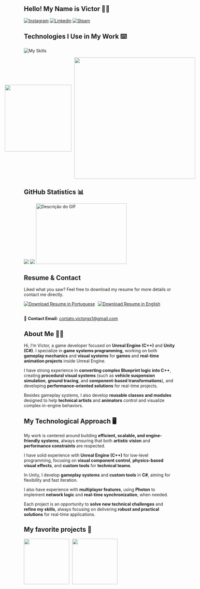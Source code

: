 ## Hello! My Name is Victor 🖐🏻
[![Instagram](https://go-skill-icons.vercel.app/api/icons?i=instagram)](https://www.instagram.com/vito0r___/)
[![Linkedin](https://go-skill-icons.vercel.app/api/icons?i=linkedin)](https://www.linkedin.com/in/victorguilhermesantos/)
[![Steam](https://go-skill-icons.vercel.app/api/icons?i=steam)](https://steamcommunity.com/id/Japa20/)

<div style="display: inline_block"></div>

## Technologies I Use in My Work ⌨️
![My Skills](https://go-skill-icons.vercel.app/api/icons?i=unreal,cpp,net,cmake,unity,cs,ts,py,react,tailwind,nextjs,nodejs,git,rider,vscode,visualstudio,postgres,postman,notion&perline=11)

<div style="display: flex; align-items: center; justify-content: center; gap: 10px;">
   <img height="220px" src="https://github-readme-stats.vercel.app/api/top-langs/?username=VictorGuilherme12&theme=radical&show_icons=true&hide_border=true&layout=donut">
  <img width="400px"src="https://github-readme-stats.vercel.app/api/wakatime?username=VictorGuilherme12&theme=radical&hide_border=true">
</div>

<div style="display: inline_block"></div>

## GitHub Statistics 📊

<div>
  
<img src="http://github-profile-summary-cards.vercel.app/api/cards/profile-details?username=VictorGuilherme12&theme=radical">
<img src="http://github-profile-summary-cards.vercel.app/api/cards/stats?username=VictorGuilherme12&theme=radical">
<img src="src/laptop.gif" alt="Descrição do GIF" width="300" height="200"/>

</div>


## Resume & Contact

Liked what you saw? Feel free to download my resume for more details or contact me directly.

<div style="display: flex; gap: 10px; align-items: center;">
    <a href="https://drive.google.com/uc?export=download&amp;id=1cwpFidMGv3APWPGn6aSKTKsP61q8I2Gc">
        <img src="https://img.shields.io/badge/Resume_(PT--BR)-007ACC?style=for-the-badge&logo=googledrive&logoColor=white" alt="Download Resume in Portuguese">
    </a>
    <a href="[YOUR_LINK_TO_THE_ENGLISH_RESUME_HERE](https://drive.google.com/uc?export=download&id=17RYh0XUYCnTtMDlHFg0sT-PZ1beSenP1)">
        <img src="https://img.shields.io/badge/Resume_(EN)-00A86B?style=for-the-badge&logo=googledrive&logoColor=white" alt="Download Resume in English">
    </a>
    
   
</div>

<br>

📧 **Contact Email:** contato.victorgs1@gmail.com

  <div style="display: inline_block"></div>

 ## About Me 👋🏻

Hi, I’m Victor, a game developer focused on **Unreal Engine (C++)** and **Unity (C#)**. I specialize in **game systems programming**, working on both **gameplay mechanics** and **visual systems** for **games** and **real-time animation projects** inside Unreal Engine.

I have strong experience in **converting complex Blueprint logic into C++**, creating **procedural visual systems** (such as **vehicle suspension simulation**, **ground tracing**, and **component-based transformations**), and developing **performance-oriented solutions** for real-time projects.

Besides gameplay systems, I also develop **reusable classes and modules** designed to help **technical artists** and **animators** control and visualize complex in-engine behaviors.

<div style="display: inline_block"></div>

## My Technological Approach 🖥️

My work is centered around building **efficient, scalable, and engine-friendly systems**, always ensuring that both **artistic vision** and **performance constraints** are respected.

I have solid experience with **Unreal Engine (C++)** for low-level programming, focusing on **visual component control**, **physics-based visual effects**, and **custom tools** for **technical teams**.

In Unity, I develop **gameplay systems** and **custom tools** in **C#**, aiming for flexibility and fast iteration.

I also have experience with **multiplayer features**, using **Photon** to implement **network logic** and **real-time synchronization**, when needed.

Each project is an opportunity to **solve new technical challenges** and **refine my skills**, always focusing on delivering **robust and practical solutions** for real-time applications.



<div style="display: inline_block"></div>

## My favorite projects 📌

<div style="display: flex; gap: 10px; align-items: center;">
  <img height="150" src="https://github-readme-stats.vercel.app/api/pin/?username=VictorGuilherme12&repo=ReSize&theme=radical&">
  <img height="150" src="https://github-readme-stats.vercel.app/api/pin/?username=VictorGuilherme12&repo=SplineCppClass&theme=radical&"> 
</div>

